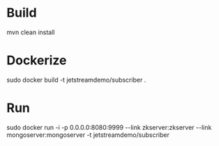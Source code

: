 # Build

mvn clean install

# Dockerize 

sudo docker build -t jetstreamdemo/subscriber .

# Run

sudo docker run -i -p 0.0.0.0:8080:9999 --link zkserver:zkserver --link mongoserver:mongoserver -t jetstreamdemo/subscriber 


